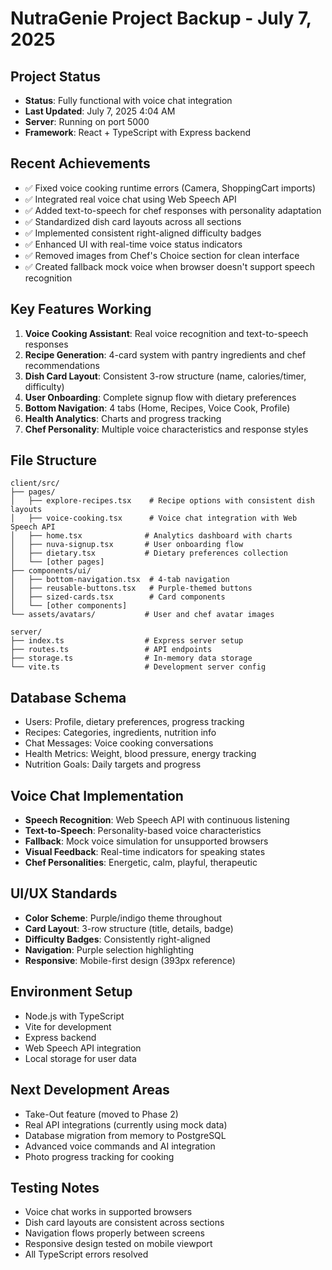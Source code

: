 # NutraGenie Project Backup - July 7, 2025

## Project Status
- **Status**: Fully functional with voice chat integration
- **Last Updated**: July 7, 2025 4:04 AM
- **Server**: Running on port 5000
- **Framework**: React + TypeScript with Express backend

## Recent Achievements
- ✅ Fixed voice cooking runtime errors (Camera, ShoppingCart imports)
- ✅ Integrated real voice chat using Web Speech API
- ✅ Added text-to-speech for chef responses with personality adaptation
- ✅ Standardized dish card layouts across all sections
- ✅ Implemented consistent right-aligned difficulty badges
- ✅ Enhanced UI with real-time voice status indicators
- ✅ Removed images from Chef's Choice section for clean interface
- ✅ Created fallback mock voice when browser doesn't support speech recognition

## Key Features Working
1. **Voice Cooking Assistant**: Real voice recognition and text-to-speech responses
2. **Recipe Generation**: 4-card system with pantry ingredients and chef recommendations
3. **Dish Card Layout**: Consistent 3-row structure (name, calories/timer, difficulty)
4. **User Onboarding**: Complete signup flow with dietary preferences
5. **Bottom Navigation**: 4 tabs (Home, Recipes, Voice Cook, Profile)
6. **Health Analytics**: Charts and progress tracking
7. **Chef Personality**: Multiple voice characteristics and response styles

## File Structure
```
client/src/
├── pages/
│   ├── explore-recipes.tsx    # Recipe options with consistent dish layouts
│   ├── voice-cooking.tsx      # Voice chat integration with Web Speech API
│   ├── home.tsx              # Analytics dashboard with charts
│   ├── nuva-signup.tsx       # User onboarding flow
│   ├── dietary.tsx           # Dietary preferences collection
│   └── [other pages]
├── components/ui/
│   ├── bottom-navigation.tsx  # 4-tab navigation
│   ├── reusable-buttons.tsx   # Purple-themed buttons
│   ├── sized-cards.tsx        # Card components
│   └── [other components]
└── assets/avatars/           # User and chef avatar images

server/
├── index.ts                  # Express server setup
├── routes.ts                 # API endpoints
├── storage.ts                # In-memory data storage
└── vite.ts                   # Development server config
```

## Database Schema
- Users: Profile, dietary preferences, progress tracking
- Recipes: Categories, ingredients, nutrition info
- Chat Messages: Voice cooking conversations
- Health Metrics: Weight, blood pressure, energy tracking
- Nutrition Goals: Daily targets and progress

## Voice Chat Implementation
- **Speech Recognition**: Web Speech API with continuous listening
- **Text-to-Speech**: Personality-based voice characteristics
- **Fallback**: Mock voice simulation for unsupported browsers
- **Visual Feedback**: Real-time indicators for speaking states
- **Chef Personalities**: Energetic, calm, playful, therapeutic

## UI/UX Standards
- **Color Scheme**: Purple/indigo theme throughout
- **Card Layout**: 3-row structure (title, details, badge)
- **Difficulty Badges**: Consistently right-aligned
- **Navigation**: Purple selection highlighting
- **Responsive**: Mobile-first design (393px reference)

## Environment Setup
- Node.js with TypeScript
- Vite for development
- Express backend
- Web Speech API integration
- Local storage for user data

## Next Development Areas
- Take-Out feature (moved to Phase 2)
- Real API integrations (currently using mock data)
- Database migration from memory to PostgreSQL
- Advanced voice commands and AI integration
- Photo progress tracking for cooking

## Testing Notes
- Voice chat works in supported browsers
- Dish card layouts are consistent across sections
- Navigation flows properly between screens
- Responsive design tested on mobile viewport
- All TypeScript errors resolved